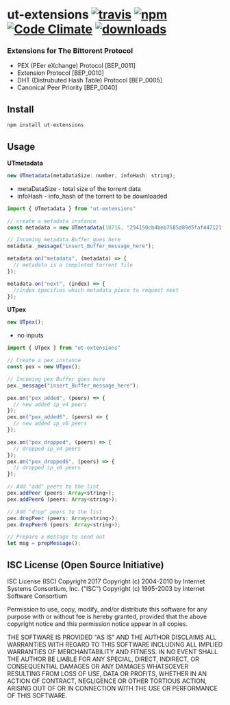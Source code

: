 # ut-extensions [![travis][travis-image]][travis-url] [![npm][npm-image]][npm-url] [![Code Climate](https://codeclimate.com/github/CraigglesO/ut-extensions/badges/gpa.svg)](https://codeclimate.com/github/CraigglesO/ut-extensions) [![downloads][downloads-image]][downloads-url]

[travis-image]: https://travis-ci.org/CraigglesO/ut-extensions.svg?branch=master
[travis-url]: https://travis-ci.org/CraigglesO/ut-extensions
[npm-image]: https://img.shields.io/npm/v/ut-extensions.svg
[npm-url]: https://npmjs.org/package/ut-extensions
[downloads-image]: https://img.shields.io/npm/dm/ut-extensions.svg
[downloads-url]: https://npmjs.org/package/ut-extensions

### Extensions for The Bittorent Protocol

* PEX (PEer eXchange) Protocol          [BEP_0011]
* Extension Protocol                    [BEP_0010]
* DHT (Distrubuted Hash Table) Protocol [BEP_0005]
* Canonical Peer Priority               [BEP_0040]


## Install

``` javascript
npm install ut-extensions
```

## Usage

**UTmetadata**

``` javascript
new UTmetadata(metaDataSize: number, infoHash: string);
```

* metaDataSize - total size of the torrent data
* infoHash     - info_hash of the torrent to be downloaded

``` javascript
import { UTmetadata } from "ut-extensions"

// create a metadata instance
const metadata = new UTmetadata(18716, "294150cb4beb7585d89d5faf447121fee5360d82");

// Incoming metadata Buffer goes here
metadata._message("insert_Buffer_message_here");

metadata.on("metadata", (metadata) => {
  // metadata is a completed torrent file
});

metadata.on("next", (index) => {
  //index specifies which metadata piece to request next
});

```

**UTpex**

``` javascript
new UTpex();
```

* no inputs

``` javascript
import { UTpex } from "ut-extensions"

// Create a pex instance
const pex = new UTpex();

// Incoming pex Buffer goes here
pex._message("insert_Buffer_message_here");

pex.on("pex_added", (peers) => {
  // new added ip_v4 peers
});
pex.on("pex_added6", (peers) => {
  // new added ip_v6 peers
});

pex.on("pex_dropped", (peers) => {
  // dropped ip_v4 peers
});
pex.on("pex_dropped6", (peers) => {
  // dropped ip_v6 peers
});

// Add "add" peers to the list
pex.addPeer (peers: Array<string>);
pex.addPeer6 (peers: Array<string>);

// Add "drop" peers to the list
pex.dropPeer (peers: Array<string>);
pex.dropPeer6 (peers: Array<string>);

// Prepare a message to send out
let msg = prepMessage();

```

## ISC License (Open Source Initiative)

ISC License (ISC)
Copyright 2017 <CraigglesO>
Copyright (c) 2004-2010 by Internet Systems Consortium, Inc. ("ISC")
Copyright (c) 1995-2003 by Internet Software Consortium


Permission to use, copy, modify, and/or distribute this software for any purpose with or without fee is hereby granted, provided that the above copyright notice and this permission notice appear in all copies.

THE SOFTWARE IS PROVIDED "AS IS" AND THE AUTHOR DISCLAIMS ALL WARRANTIES WITH REGARD TO THIS SOFTWARE INCLUDING ALL IMPLIED WARRANTIES OF MERCHANTABILITY AND FITNESS. IN NO EVENT SHALL THE AUTHOR BE LIABLE FOR ANY SPECIAL, DIRECT, INDIRECT, OR CONSEQUENTIAL DAMAGES OR ANY DAMAGES WHATSOEVER RESULTING FROM LOSS OF USE, DATA OR PROFITS, WHETHER IN AN ACTION OF CONTRACT, NEGLIGENCE OR OTHER TORTIOUS ACTION, ARISING OUT OF OR IN CONNECTION WITH THE USE OR PERFORMANCE OF THIS SOFTWARE.
